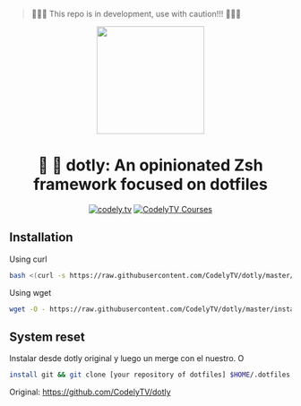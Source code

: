 > 🚨🚨🚨 This repo is in development, use with caution!!! 🚨🚨🚨

<p align="center">
  <a href="http://codely.tv">
    <img src="http://codely.tv/wp-content/uploads/2016/05/cropped-logo-codelyTV.png" width="192px" height="192px"/>
  </a>
</p>

<h1 align="center">
  🐢  💨 dotly: An opinionated Zsh framework focused on dotfiles
</h1>

<p align="center">
    <a href="https://github.com/CodelyTV"><img src="https://img.shields.io/badge/CodelyTV-OS-green.svg?style=flat-square" alt="codely.tv"/></a>
    <a href="http://pro.codely.tv"><img src="https://img.shields.io/badge/CodelyTV-PRO-black.svg?style=flat-square" alt="CodelyTV Courses"/></a>
</p>

## Installation

Using curl
```bash
bash <(curl -s https://raw.githubusercontent.com/CodelyTV/dotly/master/installer)
```

Using wget
```bash
wget -O - https://raw.githubusercontent.com/CodelyTV/dotly/master/installer | bash
```


## System reset
Instalar desde dotly original y luego un merge con el nuestro. 
O
```bash
install git && git clone [your repository of dotfiles] $HOME/.dotfiles && $HOME/.dotfiles/dot self install
```

Original:
https://github.com/CodelyTV/dotly

